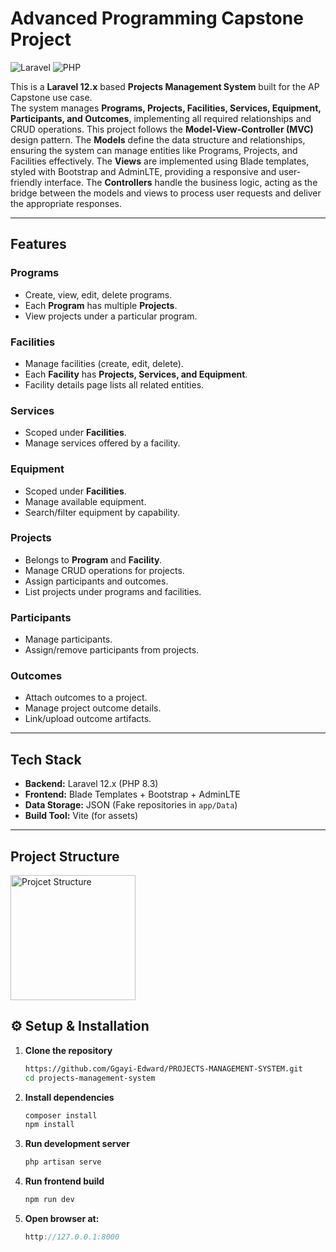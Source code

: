 # Advanced Programming Capstone Project

![Laravel](https://img.shields.io/badge/Laravel-12.x-red)
![PHP](https://img.shields.io/badge/PHP-8.3-blue)

This is a **Laravel 12.x** based **Projects Management System** built for the AP Capstone use case.  
The system manages **Programs, Projects, Facilities, Services, Equipment, Participants, and Outcomes**, implementing all required relationships and CRUD operations. 
This project follows the **Model-View-Controller (MVC)** design pattern. 
The **Models** define the data structure and relationships, ensuring the system can manage entities like Programs, Projects, and Facilities effectively.
The **Views** are implemented using Blade templates, styled with Bootstrap and AdminLTE, providing a responsive and user-friendly interface.
The **Controllers** handle the business logic, acting as the bridge between the models and views to process user requests and deliver the appropriate responses.


---

## Features

### Programs
- Create, view, edit, delete programs.
- Each **Program** has multiple **Projects**.
- View projects under a particular program.

### Facilities
- Manage facilities (create, edit, delete).
- Each **Facility** has **Projects, Services, and Equipment**.
- Facility details page lists all related entities.

### Services
- Scoped under **Facilities**.
- Manage services offered by a facility.

### Equipment
- Scoped under **Facilities**.
- Manage available equipment.
- Search/filter equipment by capability.

### Projects
- Belongs to **Program** and **Facility**.
- Manage CRUD operations for projects.
- Assign participants and outcomes.
- List projects under programs and facilities.

### Participants
- Manage participants.
- Assign/remove participants from projects.

### Outcomes
- Attach outcomes to a project.
- Manage project outcome details.
- Link/upload outcome artifacts.

---

## Tech Stack

- **Backend:** Laravel 12.x (PHP 8.3)
- **Frontend:** Blade Templates + Bootstrap + AdminLTE
- **Data Storage:** JSON (Fake repositories in `app/Data`)
- **Build Tool:** Vite (for assets)

---

## Project Structure

<img src="assets/structure.png" alt="Projcet Structure" width="200"/>

## ⚙️ Setup & Installation

1. **Clone the repository**
   ```bash
   https://github.com/Ggayi-Edward/PROJECTS-MANAGEMENT-SYSTEM.git
   cd projects-management-system

2. **Install dependencies**
   ```bash
   composer install
   npm install

3. **Run development server**
   ```bash
   php artisan serve

4. **Run frontend build**
   ```bash
   npm run dev
   
5. **Open browser at:**
   ```cpp
   http://127.0.0.1:8000
